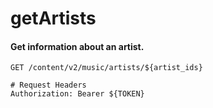 getArtists
===========

#### Get information about an artist.

```http
GET /content/v2/music/artists/${artist_ids}

# Request Headers
Authorization: Bearer ${TOKEN}
```